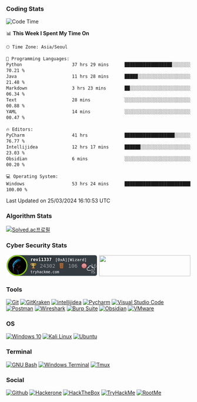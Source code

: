 ### Coding Stats

<!--START_SECTION:waka-->
![Code Time](http://img.shields.io/badge/Code%20Time-559%20hrs%2035%20mins-blue)

📊 **This Week I Spent My Time On** 

```text
🕑︎ Time Zone: Asia/Seoul

💬 Programming Languages: 
Python                   37 hrs 29 mins      ██████████████████░░░░░░░   70.21 % 
Java                     11 hrs 28 mins      █████░░░░░░░░░░░░░░░░░░░░   21.48 % 
Markdown                 3 hrs 23 mins       ██░░░░░░░░░░░░░░░░░░░░░░░   06.34 % 
Text                     28 mins             ░░░░░░░░░░░░░░░░░░░░░░░░░   00.88 % 
YAML                     14 mins             ░░░░░░░░░░░░░░░░░░░░░░░░░   00.47 % 

🔥 Editors: 
PyCharm                  41 hrs              ███████████████████░░░░░░   76.77 % 
Intellijidea             12 hrs 17 mins      ██████░░░░░░░░░░░░░░░░░░░   23.03 % 
Obsidian                 6 mins              ░░░░░░░░░░░░░░░░░░░░░░░░░   00.20 % 

💻 Operating System: 
Windows                  53 hrs 24 mins      █████████████████████████   100.00 % 
```


 Last Updated on 25/03/2024 16:10:53 UTC
<!--END_SECTION:waka-->

### Algorithm Stats

[![Solved.ac프로필](http://mazassumnida.wtf/api/v2/generate_badge?boj=revi1337)](https://solved.ac/revi1337)

### Cyber Security Stats

[![revi1337's tryhackme stats](https://raw.githubusercontent.com/Revi1337/Revi1337/main/assets/thm_propic.png)][tryhackme]
[<img src="https://www.hackthebox.com/badge/image/1002993" width="248.01" height="57">][hackthebox]

[website]: https://revi1337.com
[tryhackme]: https://tryhackme.com/p/revi1337
[hackthebox]: https://app.hackthebox.com/profile/1002993

### Tools
[![Git](https://img.shields.io/badge/GIT-E44C30?style=flat&logo=git&logoColor=white)](https://git-scm.com/)
[![GitKraken](https://img.shields.io/badge/Git%20Kraken-179287.svg?&style=flat&logo=GitKraken&logoColor=white)](https://www.gitkraken.com/)
[![intellijidea](https://img.shields.io/badge/IntelliJ_IDEA-000000.svg?style=flat&logo=intellij-idea&logoColor=white)](https://www.jetbrains.com/ko-kr/idea/)
[![Pycharm](https://img.shields.io/badge/PyCharm-000000.svg?&style=flat&logo=PyCharm&logoColor=white)](https://www.jetbrains.com/pycharm/)
[![Visual Studio Code](https://img.shields.io/badge/Visual_Studio_Code-0078D4?style=flat&logo=visual%20studio%20code&logoColor=white)](https://code.visualstudio.com/)
[![Postman](https://img.shields.io/badge/Postman-FF6C37?style=flat&logo=Postman&logoColor=white)](https://www.postman.com/)
[![Wireshark](https://img.shields.io/badge/Wireshark-1679A7?style=flat&logo=Wireshark&logoColor=white)](https://www.wireshark.org/)
[![Burp Suite](https://img.shields.io/badge/Burp%20Suite-FF6633?style=flat&logo=Burp%20Suite&logoColor=white)](https://portswigger.net/burp)
[![Obsidian](https://img.shields.io/badge/Obsidian-483699?style=flat&logo=Obsidian&logoColor=white)](https://obsidian.md/)
[![VMware](https://img.shields.io/badge/VMware-231f20?style=flat&logo=VMware&logoColor=white)](https://www.vmware.com/)

### OS

[![Windows 10](https://img.shields.io/badge/Windows_10-0078d4?style=flat&logo=windows-10&logoColor=whiteCALACAA&sourceid=chrome&ie=UTF-8)](https://www.microsoft.com/ko-kr/software-download/windows10)
[![Kali Linux](https://img.shields.io/badge/Kali_Linux-557C94?style=flat&logo=kali-linux&logoColor=white)](https://www.kali.org/)
[![Ubuntu](https://img.shields.io/badge/Ubuntu-E95420?style=flat&logo=ubuntu&logoColor=white)](https://ubuntu.com/)

### Terminal

[![GNU Bash](https://img.shields.io/badge/GNU%20Bash-4EAA25?style=flat&logo=GNU%20Bash&logoColor=white)](https://www.gnu.org/software/bash/)
[![Windows Terminal](https://img.shields.io/badge/Windows%20Terminal-4D4D4D?style=flat&logo=windows%20terminal&logoColor=white)](https://learn.microsoft.com/ko-kr/windows-server/administration/windows-commands/cmd)
[![Tmux](https://img.shields.io/badge/Tmux-1BB91F?style=flat&logo=tmux&logoColor=white)](https://github.com/tmux/tmux/wiki)

### Social

[![Github](https://img.shields.io/badge/GitHub-100000?style=flat&logo=github&logoColor=white)](https://github.com/)
[![Hackerone](https://img.shields.io/badge/Hackerone-494649?style=flat&logo=hackerone&logoColor=white)](https://www.hackerone.com/)
[![HackTheBox](https://img.shields.io/badge/HackTheBox-111927?style=flat&logo=Hack%20The%20Box&logoColor=9FEF00)](https://www.hackthebox.com/)
[![TryHackMe](https://img.shields.io/badge/Try%20Hack%20Me-212C42?style=flat&logo=TryHackMe&logoColor=ff0000)](https://tryhackme.com/)
[![RootMe](https://img.shields.io/badge/RootMe-000000?style=flat&logo=RootMe&logoColor=white)](https://www.root-me.org/?lang=en)
